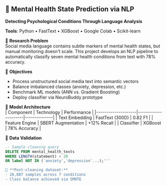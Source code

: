 ## 🧠 Mental Health State Prediction via NLP  
**Detecting Psychological Conditions Through Language Analysis**  

**Tools**: Python • FastText • XGBoost • Google Colab • Scikit-learn  

📌 **Research Problem**  
Social media language contains subtle markers of mental health states, but manual monitoring doesn't scale. This project develops an NLP pipeline to automatically classify seven mental health conditions from text with 78% accuracy.

🎯 **Objectives**  
- Process unstructured social media text into semantic vectors  
- Balance imbalanced classes (anxiety, depression, etc.)  
- Benchmark ML models (ANN vs. Gradient Boosting)  
- Deploy classifier via NeuroBuddy prototype  

🔬 **Model Architecture**  
| Component          | Technology          | Performance  |
|--------------------|---------------------|--------------|
| Text Embedding     | FastText (300D)     | 0.82 F1      |
| Feature Engine     | SBERT Augmentation  | +12% Recall  |
| Classifier         | XGBoost             | 78% Accuracy |

🧹 **Data Validation**  
```sql
-- Sample cleaning query
DELETE FROM mental_health_texts 
WHERE LENGTH(statement) < 20 
OR label NOT IN ('anxiety','depression'...);'''

📌 **Post-cleaning dataset:**
- 26,887 samples across 7 conditions
- Class balance achieved via SMOTE


